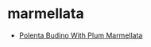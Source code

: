 # marmellata

 * [Polenta Budino With Plum Marmellata](../../index/p/polenta-budino-with-plum-marmellata.json)
